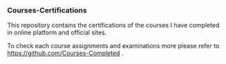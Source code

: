 ### Courses-Certifications

This repository contains the certifications of the courses I have completed in online platform and official sites.

To check each course assignments and examinations more please refer to https://github.com/Courses-Completed .
